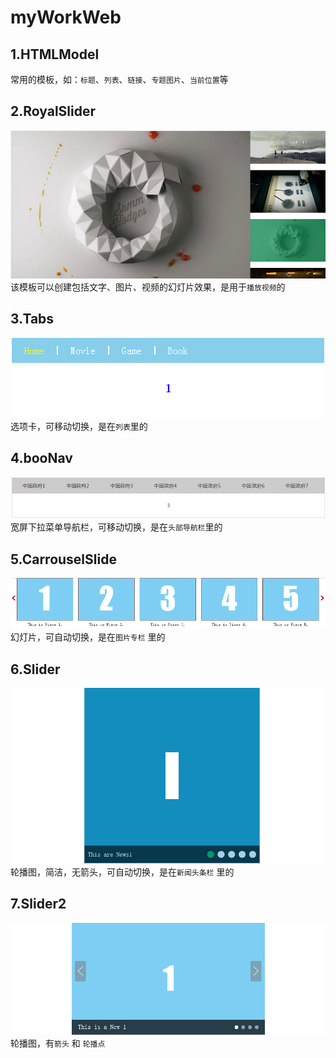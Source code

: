 # myWorkWeb

## 1.HTMLModel
常用的模板，如：`标题`、`列表`、`链接`、`专题图片`、`当前位置`等   

## 2.RoyalSlider
![RoyalSlider](https://github.com/Lucciv/myWorkWeb/blob/master/Pic/RoyalSlider.png)   
该模板可以创建包括文字、图片、视频的幻灯片效果，是用于`播放视频`的  

## 3.Tabs
![Tabs](https://github.com/Lucciv/myWorkWeb/blob/master/Pic/Tabs.png "Tabs")    
选项卡，可移动切换，是在`列表`里的   

## 4.booNav
![booNav](https://github.com/Lucciv/myWorkWeb/blob/master/Pic/booNav.jpg "booNav")    
宽屏下拉菜单导航栏，可移动切换，是在`头部导航栏`里的   

## 5.CarrouselSlide
![CarrouselSlide](https://github.com/Lucciv/myWorkWeb/blob/master/Pic/CarrouselSlide.png "CarrouselSlide")    
幻灯片，可自动切换，是在`图片专栏` 里的   

## 6.Slider
![Slider](https://github.com/Lucciv/myWorkWeb/blob/master/Pic/Slider.png "Slider")    
轮播图，简洁，无箭头，可自动切换，是在`新闻头条栏` 里的   

## 7.Slider2
![Slider2](https://github.com/Lucciv/myWorkWeb/blob/master/Pic/Slider2.png "Slider2")    
轮播图，有`箭头` 和 `轮播点`
